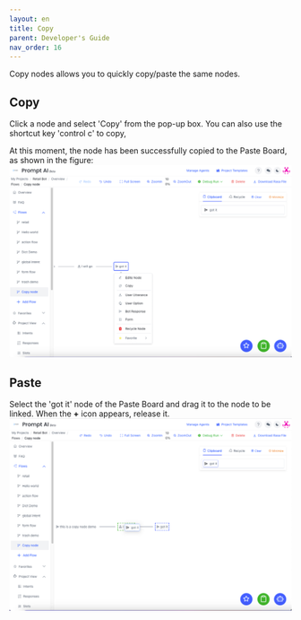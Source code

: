```yaml
---
layout: en
title: Copy
parent: Developer's Guide
nav_order: 16
---
```

Copy nodes allows you to quickly copy/paste the same nodes. 

## Copy

Click a node and select 'Copy' from the pop-up box. You can also use the shortcut key 'control c' to copy,

At this moment, the node has been successfully copied to the Paste Board, as shown in the figure:
![01-copy](/assets/images/tutorial/copy/01-copy.png)

## Paste
Select the 'got it' node of the Paste Board and drag it to the node to be linked. When the **+** icon appears, release it.
![02-copy](/assets/images/tutorial/copy/02-copy.png)

